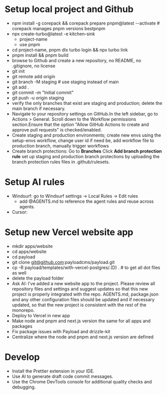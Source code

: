 # Setup local project and Github

- npm install -g corepack && corepack prepare pnpm@latest --activate # corepack manages pnpm versions bestpnpm
- npx create-turbo@latest -e kitchen-sink
  - project-name
  - use pnpm
- cd project-name, pnpm dlx turbo login && npx turbo link
- pnpm install && pnpm build
- browse to Github and create a new repository, no README, no .gitignore, no license
- git init
- git remote add origin <remote-repo-url>
- git branch -M staging # use staging instead of main
- git add .
- git commit -m "Initial commit"
- git push -u origin staging
- verify the only branches that exist are staging and production; delete the main branch if necessary.
- Navigate to your repository settings on GitHub.In the left sidebar, go to Actions > General. Scroll down to the Workflow permissions section.Ensure that the option "Allow GitHub Actions to create and approve pull requests" is checked/enabled.
- Create staging and production environments; create new envs using the setup-envs workflow, change user id if need be, add workflow file to production branch, manually trigger workflows
- Create branch protections: Go to **Branches** Click **Add branch protection rule** set up staging and production branch protections by uploading the branch protection rules files in .github/rulesets. 

# Setup AI rules

- Windsurf: go to Windsurf settings -> Local Rules -> Edit rules
  - add @AGENTS.md to reference the agent rules and reuse across agents.
- Cursor:

# Setup new Vercel website app

- mkdir apps/website
- cd apps/website
- cd payload
- git clone git@github.com:payloadcms/payload.git
- cp -R payload/templates/with-vercel-postgres/.(D) . # to get all dot files as well
- delete the payload folder
- Ask AI: I've added a new website app to the project. Please review all repository files and settings and suggest updates so that this new project is properly integrated with the repo. AGENTS.md, package.json and any other configuration files should be updated and if necessary updated, so that the new project is consistent with the rest of the monorepo.
- Deploy to Vercel in new app
- Make node and pnpm and next.js version the same for all apps and packages
- Fix package issues with Payload and drizzle-kit
- Centralize where the node and pnpm and next.js version are defined

# Develop
- Install the Prettier extension in your IDE.
- Use AI to generate draft code commit messages.
- Use the Chrome DevTools console for additional quality checks and debugging.
